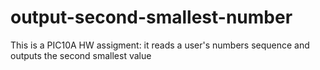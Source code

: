 # output-second-smallest-number
This is a PIC10A HW assigment: it reads a user's numbers sequence and outputs the second smallest value
